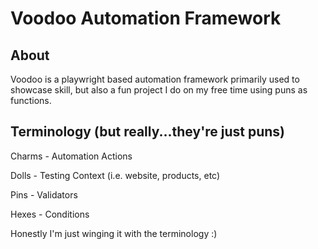 # Voodoo Automation Framework

## About

Voodoo is a playwright based automation framework primarily used to showcase skill, but also a fun project I do on my free time using puns as functions.  

## Terminology (but really...they're  just puns)

Charms - Automation Actions

Dolls - Testing Context (i.e. website, products, etc)

Pins - Validators 

Hexes - Conditions 

Honestly I'm just winging it with the terminology :)
